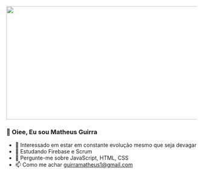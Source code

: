 


<img src="https://user-images.githubusercontent.com/77081114/138374726-5bb6ba85-6a27-4dbb-888a-67e5a15e2dac.png" width="1000px" height="300px"/>

### 👋 Oiee, Eu sou Matheus Guirra
- 👀 Interessado em estar em constante evolução mesmo que seja devagar
- 🌱 Estudando Firebase e Scrum 
- 💬 Pergunte-me sobre JavaScript, HTML, CSS
- 📫 Como me achar guirramatheus1@gmail.com




<!---
guirra-byte/guirra-byte is a ✨ special ✨ repository because its `README.md` (this file) appears on your GitHub profile.
You can click the Preview link to take a look at your changes.

div
--->
